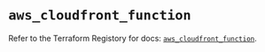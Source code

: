 # `aws_cloudfront_function`

Refer to the Terraform Registory for docs: [`aws_cloudfront_function`](https://registry.terraform.io/providers/hashicorp/aws/5.17.0/docs/resources/cloudfront_function).
